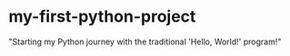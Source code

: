 # my-first-python-project
"Starting my Python journey with the traditional 'Hello, World!' program!"
